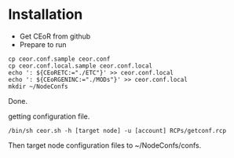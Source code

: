 # Installation 

* Get CEoR from github
* Prepare to run

```
cp ceor.conf.sample ceor.conf
cp ceor.conf.local.sample ceor.conf.local
echo ': ${CEoRETC:="./ETC"}' >> ceor.conf.local
echo ': ${CEoRGENINC:="./MODs"}' >> ceor.conf.local
mkdir ~/NodeConfs
```

Done.

getting configuration file.
```
/bin/sh ceor.sh -h [target node] -u [account] RCPs/getconf.rcp
```
Then target node configuration files to ~/NodeConfs/confs.
